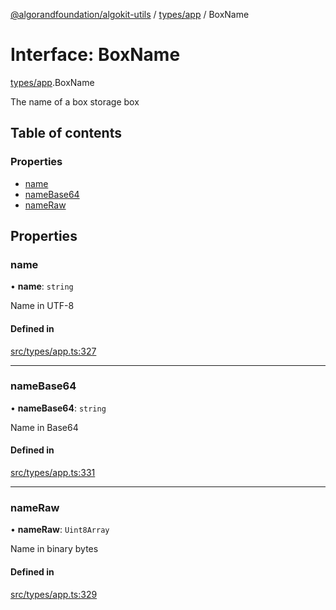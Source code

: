 [@algorandfoundation/algokit-utils](../README.md) / [types/app](../modules/types_app.md) / BoxName

# Interface: BoxName

[types/app](../modules/types_app.md).BoxName

The name of a box storage box

## Table of contents

### Properties

- [name](types_app.BoxName.md#name)
- [nameBase64](types_app.BoxName.md#namebase64)
- [nameRaw](types_app.BoxName.md#nameraw)

## Properties

### name

• **name**: `string`

Name in UTF-8

#### Defined in

[src/types/app.ts:327](https://github.com/algorandfoundation/algokit-utils-ts/blob/main/src/types/app.ts#L327)

___

### nameBase64

• **nameBase64**: `string`

Name in Base64

#### Defined in

[src/types/app.ts:331](https://github.com/algorandfoundation/algokit-utils-ts/blob/main/src/types/app.ts#L331)

___

### nameRaw

• **nameRaw**: `Uint8Array`

Name in binary bytes

#### Defined in

[src/types/app.ts:329](https://github.com/algorandfoundation/algokit-utils-ts/blob/main/src/types/app.ts#L329)
